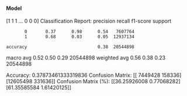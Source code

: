 #### Model
[1 1 1 ... 0 0 0]
Classification Report:
              precision    recall  f1-score   support

           0       0.37      0.98      0.54   7607764
           1       0.68      0.03      0.05  12937134

    accuracy                           0.38  20544898
   macro avg       0.52      0.50      0.29  20544898
weighted avg       0.56      0.38      0.23  20544898

Accuracy: 0.37873461333319836
Confusion Matrix:
[[ 7449428   158336]
 [12605498   331636]]
Confusion Matrix (%):
[[36.25926008  0.77068282]
 [61.35585584  1.61420125]]
